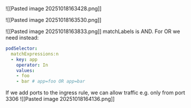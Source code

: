 ![[Pasted image 20251018163428.png]]

![[Pasted image 20251018163530.png]]

![[Pasted image 20251018163833.png]]
matchLabels is AND.
For OR we need instead:
``` yaml
podSelector: 
  matchExpressions:n 
  - key: app 
    operator: In 
    values: 
    - foo 
    - bar # app=foo OR app=bar
```

If we add ports to the ingress rule, we can allow traffic e.g. only from port 3306
![[Pasted image 20251018164136.png]]

